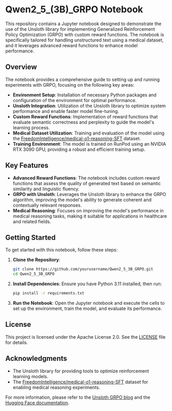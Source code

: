 # Qwen2_5_(3B)_GRPO Notebook

This repository contains a Jupyter notebook designed to demonstrate the use of the Unsloth library for implementing Generalized Reinforcement Policy Optimization (GRPO) with custom reward functions. The notebook is specifically tailored for handling unstructured text using a medical dataset, and it leverages advanced reward functions to enhance model performance.

## Overview

The notebook provides a comprehensive guide to setting up and running experiments with GRPO, focusing on the following key areas:

- **Environment Setup**: Installation of necessary Python packages and configuration of the environment for optimal performance.
- **Unsloth Integration**: Utilization of the Unsloth library to optimize system performance and enable faster model fine-tuning.
- **Custom Reward Functions**: Implementation of reward functions that evaluate semantic correctness and perplexity to guide the model's learning process.
- **Medical Dataset Utilization**: Training and evaluation of the model using the [FreedomIntelligence/medical-o1-reasoning-SFT](https://huggingface.co/datasets/FreedomIntelligence/medical-o1-reasoning-SFT) dataset.
- **Training Environment**: The model is trained on RunPod using an NVIDIA RTX 3090 GPU, providing a robust and efficient training setup.

## Key Features

- **Advanced Reward Functions**: The notebook includes custom reward functions that assess the quality of generated text based on semantic similarity and linguistic fluency.
- **GRPO with Unsloth**: Leverages the Unsloth library to enhance the GRPO algorithm, improving the model's ability to generate coherent and contextually relevant responses.
- **Medical Reasoning**: Focuses on improving the model's performance in medical reasoning tasks, making it suitable for applications in healthcare and related fields.

## Getting Started

To get started with this notebook, follow these steps:

1. **Clone the Repository**:
   ```bash
   git clone https://github.com/yourusername/Qwen2_5_3B_GRPO.git
   cd Qwen2_5_3B_GRPO
   ```

2. **Install Dependencies**:
   Ensure you have Python 3.11 installed, then run:
   ```bash
   pip install -r requirements.txt
   ```

3. **Run the Notebook**:
   Open the Jupyter notebook and execute the cells to set up the environment, train the model, and evaluate its performance.

## License

This project is licensed under the Apache License 2.0. See the [LICENSE](LICENSE) file for details.

## Acknowledgments

- The Unsloth library for providing tools to optimize reinforcement learning models.
- The [FreedomIntelligence/medical-o1-reasoning-SFT](https://huggingface.co/datasets/FreedomIntelligence/medical-o1-reasoning-SFT) dataset for enabling medical reasoning experiments.

For more information, please refer to the [Unsloth GRPO blog](https://unsloth.ai/blog/grpo) and the [Hugging Face documentation](https://huggingface.co/docs).
